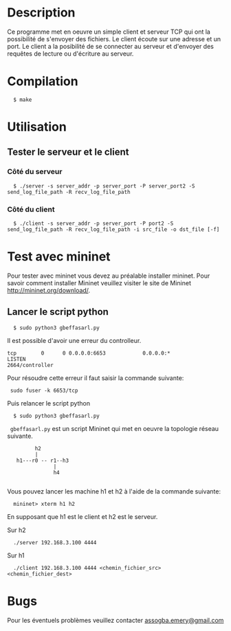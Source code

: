 # Description

Ce programme met en oeuvre un simple client et serveur TCP qui ont la 
possibilité de s'envoyer des fichiers. Le client écoute sur une adresse 
et un port. Le client a la posibilité de se connecter au serveur et d'envoyer 
des requêtes de lecture ou d'écriture au serveur.

# Compilation
  ```
    $ make
  ```
# Utilisation
## Tester le serveur et le client
### Côté du serveur
```
  $ ./server -s server_addr -p server_port -P server_port2 -S send_log_file_path -R recv_log_file_path
```

### Côté du client

```
  $ ./client -s server_addr -p server_port -P port2 -S send_log_file_path -R recv_log_file_path -i src_file -o dst_file [-f]
```

# Test avec mininet
Pour tester avec mininet vous devez au préalable installer mininet. Pour savoir
comment installer Mininet veuillez visiter le site de Mininet http://mininet.org/download/.

## Lancer le script python

```
  $ sudo python3 gbeffasarl.py
```

Il est possible d'avoir une erreur du controlleur.

```
tcp        0      0 0.0.0.0:6653            0.0.0.0:*               LISTEN     
2664/controller
```

Pour résoudre cette erreur il faut saisir la commande suivante:

```
 sudo fuser -k 6653/tcp
```

Puis relancer le script python
```
  $ sudo python3 gbeffasarl.py
```

` gbeffasarl.py` est un script Mininet qui met en oeuvre la topologie réseau
suivante.

```
         h2
         |
   h1---r0 -- r1--h3
               |
               h4
               
``` 
Vous pouvez lancer les machine h1 et h2 à l'aide de la commande suivante:

```
  mininet> xterm h1 h2
``` 

En supposant que h1 est le client et h2 est le serveur. 

Sur h2 

```
  ./server 192.168.3.100 4444 
```

Sur h1
```
  ./client 192.168.3.100 4444 <chemin_fichier_src> <chemin_fichier_dest>
```

# Bugs
Pour les éventuels problèmes veuillez contacter assogba.emery@gmail.com
